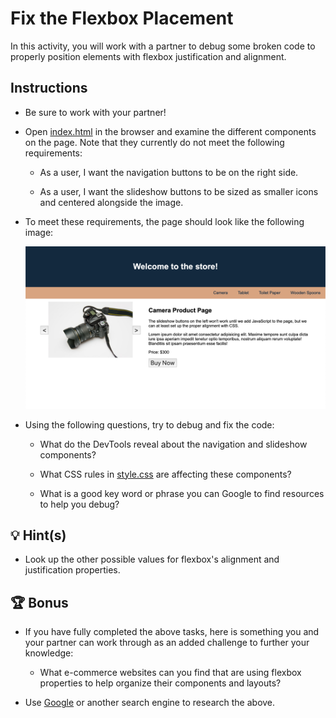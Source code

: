 # Fix the Flexbox Placement

In this activity, you will work with a partner to debug some broken code to properly position elements with flexbox justification and alignment.

## Instructions

* Be sure to work with your partner!

* Open [index.html](./Unsolved/index.html) in the browser and examine the different components on the page. Note that they currently do not meet the following requirements:

  * As a user, I want the navigation buttons to be on the right side.

  * As a user, I want the slideshow buttons to be sized as smaller icons and centered alongside the image.

* To meet these requirements, the page should look like the following image:

  ![The navigation links are aligned to the right, and the slideshow buttons are center aligned](./Images/01-product-page.png)

* Using the following questions, try to debug and fix the code:
  
  * What do the DevTools reveal about the navigation and slideshow components?
  
  * What CSS rules in [style.css](./Unsolved/assets/css/style.css) are affecting these components?
  
  * What is a good key word or phrase you can Google to find resources to help you debug?

## 💡 Hint(s)

* Look up the other possible values for flexbox's alignment and justification properties.

## 🏆 Bonus

* If you have fully completed the above tasks, here is something you and your partner can work through as an added challenge to further your knowledge:

  * What e-commerce websites can you find that are using flexbox properties to help organize their components and layouts?

* Use [Google](https://www.google.com) or another search engine to research the above.
